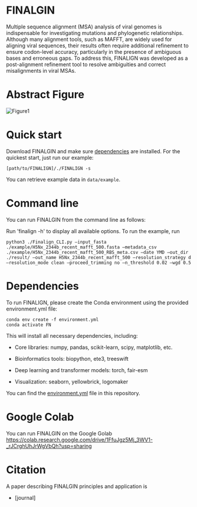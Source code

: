 # FINALGIN
Multiple sequence alignment (MSA) analysis of viral genomes is indispensable for investigating mutations and phylogenetic relationships. Although many alignment tools, such as MAFFT, are widely used for aligning viral sequences, their results often require additional refinement to ensure codon-level accuracy, particularly in the presence of ambiguous bases and erroneous gaps. To address this, FINALIGN was developed as a post-alignment refinement tool to resolve ambiguities and correct misalignments in viral MSAs.

# Abstract Figure

![Figure1](https://github.com/user-attachments/assets/0ae0edb2-7b5a-49dd-afbc-bc674bece8e8)

# Quick start
Download FINALGIN and make sure [dependencies](#Dependencies) are installed. For the quickest start, just run our example:

`[path/to/FINALIGN]/./FINALIGN -s`

You can retrieve example data in `data/example`.

# Command line
You can run FINALGIN from the command line as follows:

Run 'finalign -h' to display all available options. 
To run the example, run

```
python3 ./Finalign_CLI.py —input_fasta ./example/H5Nx_2344b_recent_mafft_500.fasta —metadata_csv ./example/H5Nx_2344b_recent_mafft_500_RBS_meta.csv —date YMD —out_dir ./result/ —out_name H5Nx_2344b_recent_mafft_500 —resolution_strategy d —resolution_mode clean —proceed_trimming no —n_threshold 0.02 —wgd 0.5
```

# Dependencies
To run FINALIGN, please create the Conda environment using the provided environment.yml file:
```
conda env create -f environment.yml
conda activate FN
```

This will install all necessary dependencies, including:

* Core libraries: numpy, pandas, scikit-learn, scipy, matplotlib, etc.

* Bioinformatics tools: biopython, ete3, treeswift

* Deep learning and transformer models: torch, fair-esm

* Visualization: seaborn, yellowbrick, logomaker

You can find the [environment.yml](environment.yml) file in this repository.

# Google Colab
You can run FINALGIN on the Google Golab https://colab.research.google.com/drive/1FfuJgz5Mj_3WV1-_rJCrghUhJrWgVbQh?usp=sharing


# Citation
A paper describing FINALGIN principles and application is

* [journal]
